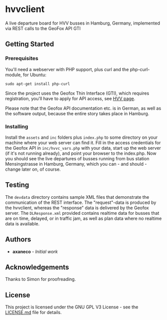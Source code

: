 # hvvclient
A live departure board for HVV busses in Hamburg, Germany, implemented via REST calls to the GeoFox API GTI

## Getting Started

### Prerequisites

You'll need a webserver with PHP support, plus curl and the php-curl-module, for Ubuntu:
```
sudo apt-get install php-curl
```
Since the project uses the Geofox Thin Interface (GTI), which requires registration, you'll have to apply for API access, see [HVV page](https://www.hvv.de/de/fahrplaene/abruf-fahrplaninfos/datenabruf).

Please note that the Geofox API documentation etc. is in German, as well as the software output, because the entire story takes place in Hamburg.

### Installing

Install the ```assets``` and ```inc``` folders plus ```index.php``` to some directory on your machine where your web server can find it. Fill in the access credentials for the Geofox API in ```inc/hvvc_vars.php``` with your data, start up the web server (if it's not running already), and point your browser to the index.php. 
Now you should see the live departures of busses running from bus station Mensingstrasse in Hamburg, Germany, which you can - and should - change later on, of course.

## Testing

The ```devdata``` directory contains sample XML files that demonstrate the communication of the REST interface.
The "request"-data is produced by the hvvclient, whereas the "response" data is delivered by the Geofox server.
The ```DLResponse.xml``` provided contains realtime data for busses that are on time, delayed, or in traffic jam, as well as plan data where no realtime data is available.

## Authors

* **axaneco** - *Initial work*

## Acknowledgements

Thanks to Simon for proofreading.

## License

This project is licensed under the GNU GPL V3 License - see the [LICENSE.md](LICENSE.md) file for details.
